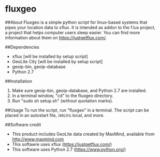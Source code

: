 # fluxgeo

##About
Fluxgeo is a simple python script for linux-based systems that pipes your location data to xflux. It is intended as addon to the f.lux project, a project that helps computer users sleep easier. You can find more information about them on https://justgetflux.com/.

##Dependencies
* xflux [will be installed by setup script]
* GeoLite City [will be installed by setup script]
* geoip-bin, geoip-database
* Python 2.7

##Installation
1. Make sure geoip-bin, geoip-database, and Python 2.7 are installed.
2. In a terminal window, "cd" to the fluxgeo directory.
3. Run "sudo sh setup.sh" (without quotation marks).

##Usage
To run the script, run "fluxgeo" in a terminal.
The script can be placed in an autostart file, /etc/rc.local, and more.

##Software credit
* This product includes GeoLite data created by MaxMind, available from http://www.maxmind.com
* This softawre uses xflux (https://justgetflux.com/)
* This software uses Python 2.7 (https://www.python.org/)
